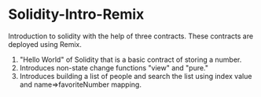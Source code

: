 # Solidity-Intro-Remix

Introduction to solidity with the help of three contracts. These contracts are deployed using Remix.

1. "Hello World" of Solidity that is a basic contract of storing a number.
2. Introduces non-state change functions "view" and "pure."
3. Introduces building a list of people and search the list using index value and name=>favoriteNumber mapping.
